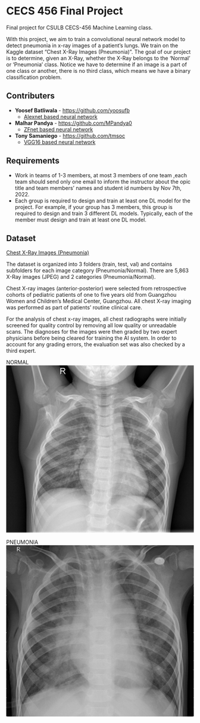 # CECS 456 Final Project
Final project for CSULB CECS-456 Machine Learning class.

With this project, we aim to train a convolutional neural network model to detect pneumonia in x-ray images of a patient’s lungs. We train on the Kaggle dataset “Chest X-Ray Images (Pneumonia)”. The goal of our project is to determine, given an X-Ray, whether the X-Ray belongs to the ‘Normal’ or ‘Pneumonia’ class. Notice we have to determine if an image is a part of one class or another, there is no third class, which means we have a binary classification problem.

## Contributers
* **Yoosef Batliwala** - https://github.com/yoosufb
    * [Alexnet based neural network](https://github.com/yoosufb/CECS456_FinalProject/tree/main/Alexnet_MalharPandya)
* **Malhar Pandya** - https://github.com/MPandya0
    * [ZFnet based neural network](https://github.com/yoosufb/CECS456_FinalProject/tree/main/ZFnet_Batliwala)
* **Tony Samaniego** - https://github.com/tmsoc
    * [VGG16 based neural network](https://github.com/yoosufb/CECS456_FinalProject/tree/main/VGG_Samaniego)

## Requirements
* Work in teams of 1-3 members, at most 3 members of one team ,each team should send only one email to inform the instructor about the opic title and team members’ names and student id numbers by Nov 7th, 2022.
* Each group is required to design and train at least one DL model for the project. For example, if your group has 3 members, this group is required to design and train 3 different DL models. Typically, each of the member must design and train at least one DL model.

## Dataset

[Chest X-Ray Images (Pneumonia)](https://www.kaggle.com/datasets/paultimothymooney/chest-xray-pneumonia)

The dataset is organized into 3 folders (train, test, val) and contains subfolders for each image category (Pneumonia/Normal). There are 5,863 X-Ray images (JPEG) and 2 categories (Pneumonia/Normal).

Chest X-ray images (anterior-posterior) were selected from retrospective cohorts of pediatric patients of one to five years old from Guangzhou Women and Children’s Medical Center, Guangzhou. All chest X-ray imaging was performed as part of patients’ routine clinical care.

For the analysis of chest x-ray images, all chest radiographs were initially screened for quality control by removing all low quality or unreadable scans. The diagnoses for the images were then graded by two expert physicians before being cleared for training the AI system. In order to account for any grading errors, the evaluation set was also checked by a third expert.

NORMAL
![NORMAL](./Documentation/Images/NORMAL.jpeg)

PNEUMONIA
![PNEUMONIA](./Documentation/Images/PNEUMONIA.jpeg)
